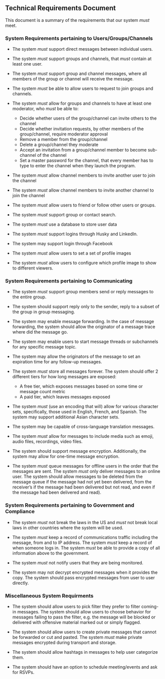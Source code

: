 ## Technical Requirements Document

This document is a summary of the requirements that our system *must* meet.


### System Requirements pertaining to Users/Groups/Channels

- The system *must* support direct messages between individual users.

- The system *must* support groups and channels, that *must* contain at least one user. 

- The system *must* support group and channel messages, where all members of the group or channel will receive the message. 

- The system *must* be able to allow users to request to join groups and channels. 

- The system *must* allow for groups and channels to have at least one moderator, who *must* be able to:
    - Decide whether users of the group/channel can invite others to the channel
    - Decide whether invitation requests, by other members of the group/channel, require moderator approval
    - Remove a member from the group/channel
    - Delete a group/channel they moderate
    - Accept an invitation from a group/channel member to become sub-channel of the channel
    - Set a master password for the channel, that every member has to type to enter the channel when they launch the program. 
    
- The system *must* allow channel members to invite another user to join the channel

- The system *must* allow channel members to invite another channel to join the channel

- The system *must* allow users to friend or follow other users or groups. 

- The system *must* support group or contact search.

- The system *must* use a database to store user data

- The system *must* support logins through Husky and LinkedIn. 

- The system may support login through Facebook

- The system *must* allow users to set a set of profile images

- The system *must* allow users to configure which profile image to show to different viewers. 

### System Requirements pertaining to Communicating

- The system *must* support group members send or reply messages to the entire group. 

- The system should support reply only to the sender, reply to a subset of the group in group messaging.

- The system may enable message forwarding. In the case of message forwarding, the system should allow the originator of a message trace where did the message go. 

- The system may enable users to start message threads or subchannels for any specific message topic. 

- The system may allow the originators of the message to set an expiration time for any follow-up messages.

- The system *must* store all messages forever. The system should offer 2 different tiers for how long messages are exposed:
    - A free tier, which exposes messages based on some time or message count metric
    - A paid tier, which leaves messages exposed

- The system *must* (use an encoding that will) allow for various character sets, specifically, those used in English, French, and Spanish. The system may support additional Asian character sets.

- The system may be capable of cross-language translation messages.

- The system *must* allow for messages to include media such as emoji, audio files, recordings, video files.

- The system should support message encryption. Additionally, the system may allow for one-time message encryption.

- The system *must* queue messages for offline users in the order that the messages are sent. The system *must* only deliver messages to an online user. The system should allow messages to be deleted from the message queue if the message had not yet been delivered, from the receiver’s if the message had been delivered but not read, and even if the message had been delivered and read).

### System Requirements pertaining to Government and Compliance

- The system *must* not break the laws in the US and *must* not break local laws in other countries where the system will be used.

- The system *must* keep a record of communications traffic including the message, from and to IP address. The system *must* keep a record of when someone logs in. The system *must* be able to provide a copy of all information above to the government.

- The system *must* not notify users that they are being monitored.

- The system may not decrypt encrypted messages when it provides the copy. The system should pass encrypted messages from user to user directly.

### Miscellaneous System Requirments

- The system should allow users to pick filter they prefer to filter coming-in messages. The system should allow users to choose behavior for messages failing to pass the filter, e.g. the message will be blocked or delivered with offensive material marked out or simply flagged.

- The system should allow users to create private messages that cannot be forwarded or cut and pasted. The system *must* make private messages encrypted during transport and storage.

- The system should allow hashtags in messages to help user categorize them.

- The system should have an option to schedule meeting/events and ask for RSVPs.

